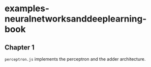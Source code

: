 examples-neuralnetworksanddeeplearning-book
===========================================

Chapter 1
---------

`perceptron.js` implements the perceptron and the adder architecture.
